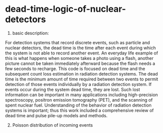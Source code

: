 # dead-time-logic-of-nuclear-detectors
 1. basic description:
 
 For detection systems that record discrete events, such as particle and nuclear detectors, the dead time is the time after each event during which the system is not able to record another event. An everyday life example of this is what happens when someone takes a photo using a flash, another picture cannot be taken immediately afterward because the flash needs a few seconds to recharge. This code is focused on dead time and the subsequent count loss estimation in radiation detection systems. The dead time is the minimum amount of time required between two events to permit detection of those events individually by a radiation detection system. If events occur during the system dead time, they are lost. Such lost information can be important in many applications including high-precision spectroscopy, positron emission tomography (PET), and the scanning of spent nuclear fuel. Understanding of the behavior of radiation detection systems is important; thus this work included a comprehensive review of dead time and pulse pile-up models and methods.
 
 2. Poisson distribution of incoming events
 
 
 
 
